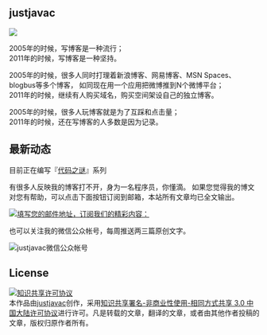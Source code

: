 ## justjavac

[![](https://img.shields.io/github/issues/justjavac/justjavac.github.com.svg)](https://github.com/justjavac/justjavac.github.com/issues)

2005年的时候，写博客是一种流行；<br>
2011年的时候，写博客是一种坚持。

2005年的时候，很多人同时打理着新浪博客、网易博客、MSN Spaces、blogbus等多个博客，
如同现在用一个应用把微博推到N个微博平台；<br>
2011年的时候，继续有人购买域名，购买空间架设自己的独立博客。

2005年的时候，很多人玩博客就是为了互踩和点击量；<br>
2011年的时候，还在写博客的人多数是因为记录。

## 最新动态

目前正在编写『[代码之谜](https://justjavac.com/codepuzzle.html)』系列

有很多人反映我的博客打不开，身为一名程序员，你懂滴。
如果您觉得我的博文对您有帮助，可以点击下面按钮订阅到邮箱，本站所有文章均已全文输出。

<!--以下是QQ邮件列表订阅嵌入代码-->
<a rel="nofollow" target="_blank" href="http://list.qq.com/cgi-bin/qf_invite?id=9470cda4ab8e31116b60ca9011bc7991511661b78345faed">
	<img border="0" alt="填写您的邮件地址，订阅我们的精彩内容：" src="http://rescdn.list.qq.com/zh_CN/htmledition/images/qunfa/manage/picMode_light_m.png" />
</a>

也可以关注我的微信公众帐号，每周推送两三篇原创文字。

![justjavac微信公众帐号](https://justjavac.com/assets/images/weixin-justjavac.jpg)

## License

<a rel="license" href="https://creativecommons.org/licenses/by-nc-sa/3.0/cn/"><img alt="知识共享许可协议" style="border-width:0" src="https://i.creativecommons.org/l/by-nc-sa/3.0/cn/88x31.png" /></a><br />本<span xmlns:dct="http://purl.org/dc/terms/" href="http://purl.org/dc/dcmitype/Text" rel="dct:type">作品</span>由<a xmlns:cc="https://creativecommons.org/ns#" href="https://justjavac.com" property="cc:attributionName" rel="cc:attributionURL">justjavac</a>创作，采用<a rel="license" href="https://creativecommons.org/licenses/by-nc-sa/3.0/cn/">知识共享署名-非商业性使用-相同方式共享 3.0 中国大陆许可协议</a>进行许可。凡是转载的文章，翻译的文章，或者由其他作者投稿的文章，版权归原作者所有。
